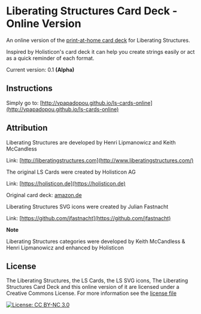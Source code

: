 # Liberating Structures Card Deck - Online Version

An online version of the [print-at-home card deck](https://github.com/vpapadopou/liberating-structures-cards) for Liberating Structures.

Inspired by Holisticon's card deck it can help you create strings easily or act as a quick reminder of each format.

Current version: 0.1 **(Alpha)**

## Instructions

Simply go to: [http://vpapadopou.github.io/ls-cards-online](http://vpapadopou.github.io/ls-cards-online)


## Attribution

Liberating Structures are developed by Henri Lipmanowicz and Keith McCandless

Link: [http://liberatingstructures.com](http://www.liberatingstructures.com/)



The original LS Cards were created by Holisticon AG

Link: [https://holisticon.de](https://holisticon.de)

Original card deck: [amazon.de](https://www.amazon.de/Holisticon-Liberating-Structures-Design-Cards/dp/B077L6SPKR)



Liberating Structures SVG icons were created by Julian Fastnacht

Link: [https://github.com/jfastnacht](https://github.com/jfastnacht)



**Note**

Liberating Structures categories were developed by Keith McCandless & Henri Lipmanowicz and enhanced by Holisticon



## License

The Liberating Structures, the LS Cards, the LS SVG icons, The Liberating Structures Card Deck and this online version of it are licensed under a Creative Commons License. For more information see the [license file](LICENSE.md)

[![License: CC BY-NC 3.0](https://i.creativecommons.org/l/by-nc/3.0/88x31.png)](http://creativecommons.org/licenses/by-nc/3.0/)



